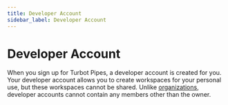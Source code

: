 ```yaml
---
title: Developer Account
sidebar_label: Developer Account
---
```


# Developer Account

When you sign up for Turbot Pipes, a developer account is created for you.  Your developer account allows you to create workspaces for your personal use, but these workspaces cannot be shared.  Unlike [organizations](/pipes/docs/organizations), developer accounts cannot contain any members other than the owner.

